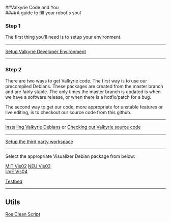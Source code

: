 ##Valkyrie Code and You  
####A guide to fill your robot's soul  

### Step 1
The first thing you'll need is to setup your environment.  
***
[Setup Valkyrie Developer Environment](Setup-Valkyrie-Developer-Environment)  
***

### Step 2
There are two ways to get Valkyrie code. The first way is to use our precompiled Debians.  These packages are created from the master branch and are fairly stable.  The only times the master branch is updated is when we have a software release, or when there is a hotfix/patch for a bug.

The second way to get our code, more appropriate for unstable features or live editing, is to checkout our source code from this github.  

***

[Installing Valkyrie Debians](Valkyrie-Debians) or [Checking out Valkyrie source code](Valkyrie-Source-Code)

***

[Setup the third party workspace](Thirdparty-Workspace)

***

Select the appropriate Visualizer Debian package from below:

[MIT Vis02](https://drive.google.com/file/d/0B4Esozi1aH0sZnZIMG9NUTdlV1E/view?usp=sharing)
[NEU Vis03](https://drive.google.com/file/d/0B4Esozi1aH0sbVZpS2tKenZRNVE/view?usp=sharing)  
[UoE Vis04](https://drive.google.com/file/d/0B4Esozi1aH0sSV9aV3I4UU0xQkE/view?usp=sharing)  

[Testbed](https://drive.google.com/file/d/0B4Esozi1aH0sLUJvRHhqYkplVWs/view?usp=sharing)
***

## Utils

[Ros Clean Script](Ros-Clean)
